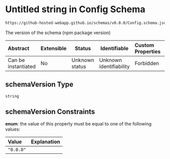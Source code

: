 # Untitled string in Config Schema

```txt
https://github-hosted-webapp.github.io/schemas/v0.0.0/Config.schema.json#/properties/schemaVersion
```

The version of the schema (npm package version)

| Abstract | Extensible | Status | Identifiable | Custom Properties | Additional Properties | Access Restrictions | Defined In |
| :-- | --- | --- | --- | :-- | --- | --- | --- |
| Can be instantiated | No | Unknown status | Unknown identifiability | Forbidden | Allowed | none | [Config.schema.json\*](../Config.schema.json "open original schema") |

## schemaVersion Type

`string`

## schemaVersion Constraints

**enum**: the value of this property must be equal to one of the following values:

| Value     | Explanation |
| :-------- | ----------- |
| `"0.0.0"` |             |
